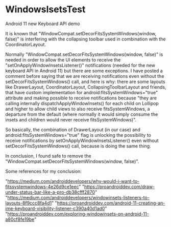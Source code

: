 # WindowsIsetsTest
Android 11 new Keyboard API demo


It is known that "WindowCompat.setDecorFitsSystemWindows(window, false)" is interfering with the collapsing toolbar used in combination with the CoordinatorLayout.

Normally "WindowCompat.setDecorFitsSystemWindows(window, false)" is needed in order to allow the UI elements to receive the "setOnApplyWindowInsetsListener()" notifications (needed for the new keyboard API in Android 11) but there are some exceptions.
I have posted a comment before saying that we are receiving notifications even without the setDecorFitsSystemWindows() call, and here is why: there are some layouts like DrawerLayout, CoordinatorLayout, CollapsingToolbarLayout and friends, that have custom implementation for android:fitsSystemWindows="true" attribute and making possible to receive notifications because "they are calling internally dispatchApplyWindowInsets() for each child on Lollipop and higher to allow child views to also receive fitsSystemWindows, a departure from the default (where normally it would simply consume the insets and children would never receive fitsSystemWindows)".

So basically, the combination of DrawerLayout (in our case) and android:fitsSystemWindows="true" flag is unlocking the possibility to receive notifications by setOnApplyWindowInsetsListener() even without setDecorFitsSystemWindows() call, because is doing the same thing.

In conclusion, I found safe to remove the "WindowCompat.setDecorFitsSystemWindows(window, false)".

Some references for my conclusion:

"https://medium.com/androiddevelopers/why-would-i-want-to-fitssystemwindows-4e26d9ce1eec"
"https://proandroiddev.com/draw-under-status-bar-like-a-pro-db38cfff2870"
"https://medium.com/androiddevelopers/windowinsets-listeners-to-layouts-8f9ccc8fa4d1"
"https://proandroiddev.com/android-11-creating-an-ime-keyboard-visibility-listener-c390a40d1ad0"
"https://proandroiddev.com/exploring-windowinsets-on-android-11-a80cf8fe19be"
